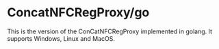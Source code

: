 # ConcatNFCRegProxy/go

This is the version of the ConCatNFCRegProxy implemented in golang. It supports
Windows, Linux and MacOS.

